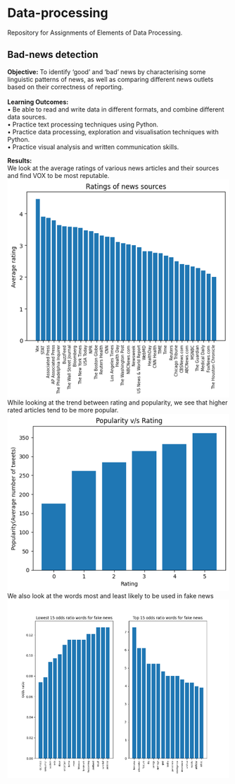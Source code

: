 # Data-processing

Repository for Assignments of Elements of Data Processing.

## Bad-news detection
<b>Objective:</b> To identify ‘good’ and ‘bad’ news by characterising some linguistic patterns of news, as well as comparing different news outlets based on their correctness of reporting. <br> <br>
<b>Learning Outcomes:</b> <br>
• Be able to read and write data in different formats, and combine different
data sources. <br>
• Practice text processing techniques using Python. <br>
• Practice data processing, exploration and visualisation techniques with
Python. <br>
• Practice visual analysis and written communication skills. <br>

<b>Results:</b><br>
We look at the average ratings of various news articles and their sources and find VOX to be most reputable.<br>
![GitHub Logo](/bad%20news%20detection/a1/task4b.png)<br>
While looking at the trend between rating and popularity, we see that higher rated articles tend to be more popular.
![GitHub Logo](/bad%20news%20detection/a1/task5.png)<br>
We also look at the words most and least likely to be used in fake news
![GitHub Logo](/bad%20news%20detection/a1/task7c.png)<br>
